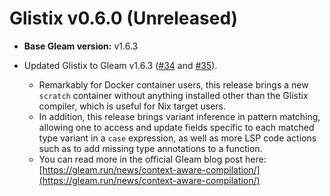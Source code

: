# Glistix v0.6.0 (Unreleased)

- **Base Gleam version:** v1.6.3

- Updated Glistix to Gleam v1.6.3 ([#34](https://github.com/Glistix/glistix/pull/34) and [#35](https://github.com/Glistix/glistix/pull/35)).
    - Remarkably for Docker container users, this release brings a new `scratch` container without anything installed other than the Glistix compiler, which is useful for Nix target users.
    - In addition, this release brings variant inference in pattern matching, allowing one to access and update fields specific to each matched type variant in a `case` expression, as well as more LSP code actions such as to add missing type annotations to a function.
    - You can read more in the official Gleam blog post here: [https://gleam.run/news/context-aware-compilation/](https://gleam.run/news/context-aware-compilation/)
